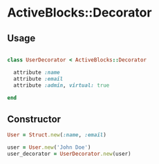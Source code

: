 # ActiveBlocks::Decorator


## Usage
```ruby

class UserDecorator < ActiveBlocks::Decorator

  attribute :name
  attribute :email
  attribute :admin, virtual: true

end

```

## Constructor
```ruby
User = Struct.new(:name, :email)

user = User.new('John Doe')
user_decorator = UserDecorator.new(user)
```

